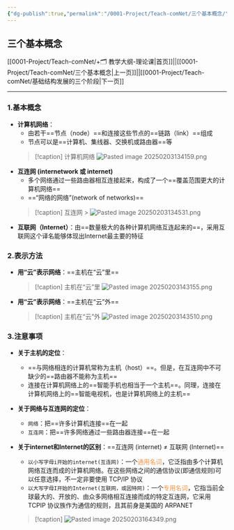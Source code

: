 ```yaml
---
{"dg-publish":true,"permalink":"/0001-Project/Teach-comNet/三个基本概念/"}
---
```


## 三个基本概念
[[0001-Project/Teach-comNet/+🗂️ 教学大纲-理论课\|首页]]||[[0001-Project/Teach-comNet/三个基本概念\|上一页]]||[[0001-Project/Teach-comNet/基础结构发展的三个阶段\|下一页]]

---
### 1.基本概念
- **计算机网络**：
	- 由若干==节点（node）==和连接这些节点的==链路（link）==组成
	- 节点可以是==计算机、集线器、交换机或路由器==等
   > [!caption] 计算机网络
    > ![Pasted image 20250203134159.png](/img/user/0001-Project/Teach-comNet/assets/Pasted%20image%2020250203134159.png)
- **互连网 (internetwork 或 internet)**
	- 多个网络通过一些路由器相互连接起来，构成了一个==覆盖范围更大的计算机网络==
	- ==“网络的网络”(network of networks)==
    > [!caption] 互连网
        > ![Pasted image 20250203134531.png](/img/user/0001-Project/Teach-comNet/assets/Pasted%20image%2020250203134531.png)
- **互联网（Internet）**：由==数量极大的各种计算机网络互连起来的==，采用互联网这个译名能够体现出Internet最主要的特征

### 2.表示方法
- **用“云”表示网络**：==主机在“云”里==
   > [!caption] 主机在“云”里
     > ![Pasted image 20250203143155.png](/img/user/0001-Project/Teach-comNet/assets/Pasted%20image%2020250203143155.png)
- **用“云”表示网络**：==主机在“云”外==
   > [!caption] 主机在“云”外
     > ![Pasted image 20250203143510.png](/img/user/0001-Project/Teach-comNet/assets/Pasted%20image%2020250203143510.png)
### 3.注意事项
- **关于主机的定位**：
	- ==与网络相连的计算机常称为主机（host）==。但是，在互连网中不可缺少的==路由器不能称为主机==
	- 连接在计算机网络上的==智能手机也相当于一个主机==。同理，连接在计算机网络上的==智能电视机，也是计算机网络上的主机==
- **关于网络与互连网的定位**：
	- `网络`：把==许多计算机连接==在一起
	- `互连网`：把==许多网络通过一些路由器连接==在一起
- **关于internet和Internet的区别**：==互连网 (internet) ≠ 互联网 (Internet)==
	- `以小写字母i开始的internet(互连网)`：一个<font color="#f79646">通用名词</font>，它泛指由多个计算机网络互连而成的计算机网络。在这些网络之间的通信协议(即通信规则)可以任意选择，不一定非要使用 TCP/IP 协议
	- `以大写字母I开始的Internet(互联网，或因特网)`：一个<font color="#f79646">专用名词</font>，它指当前全球最大的、开放的、由众多网络相互连接而成的特定互连网，它采用 TCPIP 协议族作为通信的规则，且其前身是美国的 ARPANET

    > [!caption]
     > ![Pasted image 20250203164349.png](/img/user/0001-Project/Teach-comNet/assets/Pasted%20image%2020250203164349.png)
